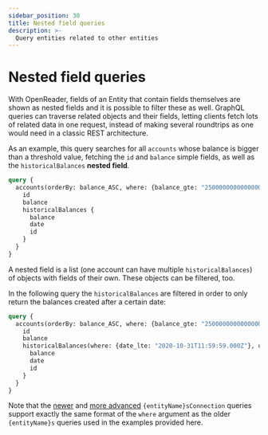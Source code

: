 ```yaml
---
sidebar_position: 30
title: Nested field queries
description: >-
  Query entities related to other entities
---
```


# Nested field queries

With OpenReader, fields of an Entity that contain fields themselves are shown as nested fields and it is possible to filter these as well. GraphQL queries can traverse related objects and their fields, letting clients fetch lots of related data in one request, instead of making several roundtrips as one would need in a classic REST architecture.

As an example, this query searches for all `accounts` whose balance is bigger than a threshold value, fetching the `id` and `balance` simple fields, as well as the `historicalBalances` **nested field**.

```graphql
query {
  accounts(orderBy: balance_ASC, where: {balance_gte: "250000000000000000"}) {
    id
    balance
    historicalBalances {
      balance
      date
      id
    }
  }
}

```

A nested field is a list (one account can have multiple `historicalBalances`) of objects with fields of their own. These objects can be filtered, too.

In the following query the `historicalBalances` are filtered in order to only return the balances created after a certain date:

```graphql
query {
  accounts(orderBy: balance_ASC, where: {balance_gte: "250000000000000000"}) {
    id
    balance
    historicalBalances(where: {date_lte: "2020-10-31T11:59:59.000Z"}, orderBy: balance_DESC) {
      balance
      date
      id
    }
  }
}

```
Note that the [newer](/sdk/reference/graphql-server/overview/#supported-queries) and [more advanced](/sdk/reference/openreader/paginate-query-results) `{entityName}sConnection` queries support exactly the same format of the `where` argument as the older `{entityName}s` queries used in the examples provided here.

